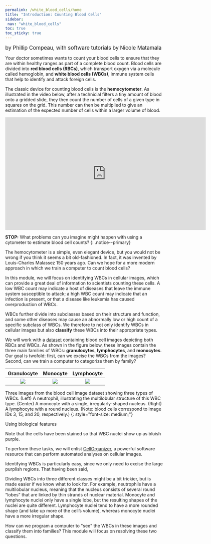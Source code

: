 ```yaml
---
permalink: /white_blood_cells/home
title: "Introduction: Counting Blood Cells"
sidebar:
 nav: "white_blood_cells"
toc: true
toc_sticky: true
---
```


<span style="font-size:larger;">by Phillip Compeau, with software tutorials by Nicole Matamala</span>

Your doctor sometimes wants to count your blood cells to ensure that they are within healthy ranges as part of a complete blood count. Blood cells are divided into **red blood cells (RBCs)**, which transport oxygen via a molecule called hemoglobin, and **white blood cells (WBCs)**, immune system cells that help to identify and attack foreign cells.

The classic device for counting blood cells is the **hemocytometer**. As illustrated in the video below, after a technicial filters a tiny amount of blood onto a gridded slide, they then count the number of cells of a given type in squares on the grid. This number can then be multiplied to give an estimation of the expected number of cells within a larger volume of blood.

<iframe width="640" height="360" src="https://www.youtube-nocookie.com/embed/pP0xERLUhyc#t=1m24s" frameborder="0" allowfullscreen></iframe>

**STOP:** What problems can you imagine might happen with using a cytometer to estimate blood cell counts?
{: .notice--primary}

The hemocytometer is a simple, even elegant device, but you would not be wrong if you think it seems a bit old-fashioned. In fact, it was invented by Louis-Charles Malassez 150 years ago. Can we hope for a more modern approach in which we train a computer to count blood cells?

In this module, we will focus on identifying WBCs in cellular images, which can provide a great deal of information to scientists counting these cells. A low WBC count may indicate a host of diseases that leave the immune system susceptible to attack; a high WBC count may indicate that an infection is present, or that a disease like leukemia has caused overproduction of WBCs.

WBCs further divide into subclasses based on their structure and function, and some other diseases may cause an abnormally low or high count of a specific subclass of WBCs. We therefore to not only identify WBCs in cellular images but also **classify** these WBCs into their appropriate types.

We will work with a <a href="https://github.com/Shenggan/BCCD_Dataset" target="_blank">dataset</a> containing blood cell images depicting both RBCs and WBCs. As shown in the figure below, these images contain the three main families of WBCs: **granulocytes**, **lymphocytes**, and **monocytes**.  Our goal is twofold: first, can we excise the WBCs from the images? Second, can we train a computer to categorize them by family?




| Granulocyte | Monocyte | Lymphocyte |
:-------------------------:|:-------------------------:|:-------------------------:
![](../assets/images/neutrophil.png)  |  ![](../assets/images/monocyte.png)   |  ![](../assets/images/lymphocyte.png)

Three images from the blood cell image dataset showing three types of WBCs. (Left) A neutrophil, illustrating the multilobular structure of this WBC type. (Center) A monocyte with a single, irregularly-shaped nucleus. (Right) A lymphocyte with a round nucleus. (Note: blood cells correspond to image IDs 3, 15, and 20, respectively.)
{: style="font-size: medium;"}



Using biological features

Note that the cells have been stained so that WBC nuclei show up as bluish purple.

To perform these tasks, we will enlist <a href="http://www.cellorganizer.org" target="_blank">CellOrganizer</a>, a powerful software resource that can perform automated analyses on cellular images.

Identifying WBCs is particularly easy, since we only need to excise the large purplish regions. That having been said,

Dividing WBCs into three different classes might be a bit trickier, but is made easier if we know what to look for. For example, neutrophils have a multilobular nucleus, meaning that the nucleus consists of several round “lobes” that are linked by thin strands of nuclear material. Monocyte and lymphocyte nuclei only have a single lobe, but the resulting shapes of the nuclei are quite different. Lymphocyte nuclei tend to have a more rounded shape (and take up more of the cell’s volume), whereas monocyte nuclei have a more irregular shape.

How can we program a computer to "see" the WBCs in these images and classify them into families? This module will focus on resolving these two questions.
